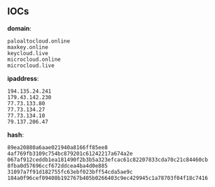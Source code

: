 
## IOCs

__domain__:

```text
paloaltocloud.online
maxkey.online
keycloud.live
microcloud.online
microcloud.live
```
__ipaddress__:

```text
194.135.24.241
179.43.142.230
77.73.133.80
77.73.134.27
77.73.134.10
79.137.206.47
```
__hash__:

```text
89ea20880a6aae021940a8166ff85ee8
4af769fb3109c754bc879201c61242217a674a2e
067af912ceddb1ea181490f2b3b5a323efcac61c82207833cda70c21c84460cb
8fba0d57696ccf672ddcea4ba4d0e885
31097a7f91d182755fc63ebf023bff54cda5ae9c
184a0f96cef09408b192767b405b0266403c9ec429945c1a78703f04f18c7416
```